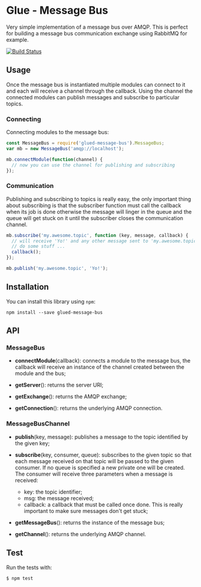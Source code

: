 Glue - Message Bus
=====================

Very simple implementation of a message bus over AMQP. This is perfect for 
building a message bus communication exchange using RabbitMQ for example.

[![Build Status](https://travis-ci.org/ggioffreda/glued-message-bus.svg?branch=master)](https://travis-ci.org/ggioffreda/glued-message-bus)

Usage
-----

Once the message bus is instantiated multiple modules can connect to it and
each will receive a channel through the callback. Using the channel the 
connected modules can publish messages and subscribe to particular topics.

### Connecting

Connecting modules to the message bus:

```javascript
const MessageBus = require('glued-message-bus').MessageBus;
var mb = new MessageBus('amqp://localhost');

mb.connectModule(function(channel) {
  // now you can use the channel for publishing and subscribing
});
```

### Communication

Publishing and subscribing to topics is really easy, the only important thing
about subscribing is that the subscriber function must call the callback when its
job is done otherwise the message will linger in the queue and the queue will
get stuck on it until the subscriber closes the communication channel.

```javascript
mb.subscribe('my.awesome.topic', function (key, message, callback) {
  // will receive 'Yo!' and any other message sent to 'my.awesome.topic'
  // do some stuff ...
  callback();
});

mb.publish('my.awesome.topic', 'Yo!');
```

Installation
------------

You can install this library using `npm`:

    npm install --save glued-message-bus

API
---

### MessageBus

- **connectModule**(callback): connects a module to the message bus, the callback
  will receive an instance of the channel created between the module and the bus;

- **getServer**(): returns the server URI;

- **getExchange**(): returns the AMQP exchange;

- **getConnection**(): returns the underlying AMQP connection.

### MessageBusChannel

- **publish**(key, message): publishes a message to the topic identified by the
  given key;

- **subscribe**(key, consumer, queue): subscribes to the given topic so that each
  message received on that topic will be passed to the given consumer. If no
  queue is specified a new private one will be created. The consumer will receive
  three parameters when a message is received:
  - key: the topic identifier;
  - msg: the message received;
  - callback: a callback that must be called once done. This is really important
    to make sure messages don't get stuck;

- **getMessageBus**(): returns the instance of the message bus;

- **getChannel**(): returns the underlying AMQP channel.

Test
----

Run the tests with:

    $ npm test
